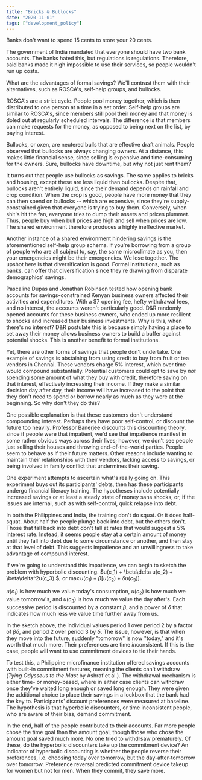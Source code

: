 ```yaml
---
title: "Bricks & Bullocks"
date: "2020-11-01"
tags: ["development_policy"]
---
```


Banks don't want to spend 15 cents to store your 20 cents.

The government of India mandated that everyone should have two bank accounts. The banks hated this, but regulations is regulations. Therefore, said banks made it nigh impossible to use their services, so people wouldn't run up costs.

What are the advantages of formal savings? We'll contrast them with their alternatives, such as ROSCA's, self-help groups, and bullocks.

ROSCA's are a strict cycle. People pool money together, which is then distributed to one person at a time in a set order. Self-help groups are similar to ROSCA's, since members still pool their money and that money is doled out at regularly scheduled intervals. The difference is that members can make requests for the money, as opposed to being next on the list, by paying interest.

Bullocks, or oxen, are neutered bulls that are effective draft animals. People observed that bullocks are always changing owners. At a distance, this makes little financial sense, since selling is expensive and time-consuming for the owners. Sure, bullocks have downtime, but why not just rent them?

It turns out that people use bullocks as savings. The same applies to bricks and housing, except these are less liquid than bullocks. Despite that, bullocks aren't entirely liquid, since their demand depends on rainfall and crop condition. When the crop is good, people have more money that they can then spend on bullocks -- which are expensive, since they're supply-constrained given that everyone is trying to buy them. Conversely, when shit's hit the fan, everyone tries to dump their assets and prices plummet. Thus, people buy when bull prices are high and sell when prices are low. The shared environment therefore produces a highly ineffective market.

Another instance of a shared environment hindering savings is the aforementioned self-help group schema. If you're borrowing from a group of people who are all subject to, say, the same microclimate as you, then your emergencies might be their emergencies. We lose together. The upshot here is that diversification is good. Formal institutions, such as banks, can offer that diversification since they're drawing from disparate demographics' savings.

Pascaline Dupas and Jonathan Robinson tested how opening bank accounts for savings-constrained Kenyan business owners affected their activities and expenditures. With a $7 opening fee, hefty withdrawal fees, and no interest, the accounts weren't particularly good. D&R randomly opened accounts for these business owners, who ended up more resilient to shocks and increased their business investments. Why is this, when there's no interest? D&R postulate this is because simply having a place to set away their money allows business owners to build a buffer against potential shocks. This is another benefit to formal institutions.

Yet, there are other forms of savings that people don't undertake. One example of savings is abstaining from using credit to buy from fruit or tea vendors in Chennai. These vendors charge 5% interest, which over time would compound substantially. Potential customers could opt to save by *not* spending some amount of what they buy with credit, therefore saving on that interest, effectively increasing their income. If they make a similar decision day after day, their income will have increased to the point that they don't need to spend or borrow nearly as much as they were at the beginning. So why don't they do this?

One possible explanation is that these customers don't understand compounding interest. Perhaps they have poor self-control, or discount the future too heavily. Professor Banerjee discounts this discounting theory, since if people were that impatient, we'd see that impatience manifest in some rather obvious ways across their lives; however, we don't see people just selling their houses and throwing end-of-the-world parties. People seem to behave as if their future matters. Other reasons include wanting to maintain their relationships with their vendors, lacking access to savings, or being involved in family conflict that undermines their saving.

One experiment attempts to ascertain what's really going on. This experiment buys out its participants' debts, then has these participants undergo financial literacy training. The hypotheses include potentially increased savings or at least a steady state of money sans shocks, or, if the issues are internal, such as with self-control, quick relapse into debt.

In both the Philippines and India, the training don't do squat. Or it does half-squat. About half the people plunge back into debt, but the others don't. Those that fall back into debt don't fall at rates that would suggest a 5% interest rate. Instead, it seems people stay at a certain amount of money until they fall into debt due to some circumstance or another, and then stay at that level of debt. This suggests impatience and an unwillingness to take advantage of compound interest.

If we're going to understand this impatience, we can begin to sketch the problem with hyperbolic discounting. $u(c_1) + \beta\delta u(c_2) + \beta\delta^2u(c_3) $, or $\max u(c_1) + \beta[u(c_2) + \delta u(c_3)]$.

$u(c_1)$ is how much we value today's consumption, $u(c_2)$ is how much we value tomorrow's, and $u(c_3)$ is how much we value the day after's. Each successive period is discounted by a constant $\beta$, and a power of $\delta$ that indicates how much less we value time further away from us.

In the sketch above, the individual values period 1 over period 2 by a factor of $\beta\delta$, and period 2 over period 3 by $\delta$. The issue, however, is that when they move into the future, suddenly "tomorrow" is now "today," and it's worth that much more. Their preferences are time *in*consistent. If this is the case, people will want to use commitment devices to tie their hands.

To test this, a Philippine microfinance institution offered savings accounts with built-in commitment features, meaning the clients can't withdraw (*Tying Odysseus to the Mast* by Ashraf et al.). The withdrawal mechanism is either time- or money-based, where in either case clients can withdraw once they've waited long enough or saved long enough. They were given the additional choice to place their savings in a lockbox that the bank had the key to. Participants' discount preferences were measured at baseline. The hypothesis is that hyperbolic discounters, or time inconsistent people, who are aware of their bias, demand commitment.

In the end, half of the people contributed to their accounts. Far more people chose the time goal than the amount goal, though those who chose the amount goal saved much more. No one tried to withdrsaw prematurely. Of these, do the hyperbolic discounters take up the commitment device? An indicator of hyperbolic discounting is whether the people reverse their preferences, i.e. choosing today over tomorrow, but the day-after-tomorrow over tomorrow. Preference reversal predicted commitment device takeup for women but not for men. When they commit, they save more.
